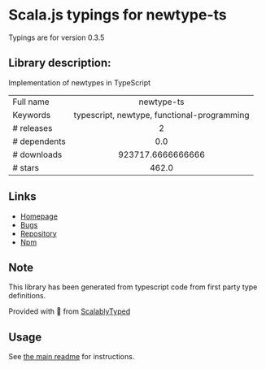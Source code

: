 
# Scala.js typings for newtype-ts

Typings are for version 0.3.5

## Library description:
Implementation of newtypes in TypeScript

|                    |                 |
| ------------------ | :-------------: |
| Full name          | newtype-ts |
| Keywords           | typescript, newtype, functional-programming |
| # releases         | 2 |
| # dependents       | 0.0 |
| # downloads        | 923717.6666666666 |
| # stars            | 462.0 |

## Links
- [Homepage](https://github.com/gcanti/newtype-ts)
- [Bugs](https://github.com/gcanti/newtype-ts/issues)
- [Repository](https://github.com/gcanti/newtype-ts)
- [Npm](https://www.npmjs.com/package/newtype-ts)
    


## Note
This library has been generated from typescript code from first party type definitions.

Provided with :purple_heart: from [ScalablyTyped](https://github.com/oyvindberg/ScalablyTyped)

## Usage
See [the main readme](../../readme.md) for instructions.


